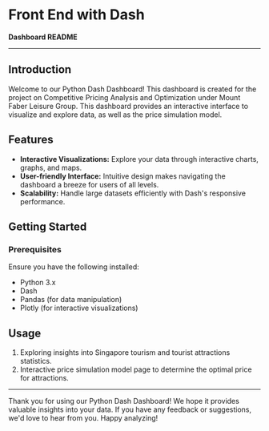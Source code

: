 # Front End with Dash

**Dashboard README**

---

## Introduction

Welcome to our Python Dash Dashboard! This dashboard is created for the project on Competitive Pricing Analysis and Optimization under Mount Faber Leisure Group.
This dashboard provides an interactive interface to visualize and explore data, as well as the price simulation model.

## Features

- **Interactive Visualizations:** Explore your data through interactive charts, graphs, and maps.
- **User-friendly Interface:** Intuitive design makes navigating the dashboard a breeze for users of all levels.
- **Scalability:** Handle large datasets efficiently with Dash's responsive performance.

## Getting Started

### Prerequisites

Ensure you have the following installed:

- Python 3.x
- Dash
- Pandas (for data manipulation)
- Plotly (for interactive visualizations)

## Usage

1. Exploring insights into Singapore tourism and tourist attractions statistics.
2. Interactive price simulation model page to determine the optimal price for attractions.


---

Thank you for using our Python Dash Dashboard! We hope it provides valuable insights into your data. If you have any feedback or suggestions, we'd love to hear from you. Happy analyzing!
